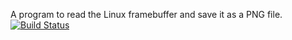 A program to read the Linux framebuffer and save it as a PNG file. [![Build Status](https://travis-ci.org/AndrewFromMelbourne/fb2png.svg?branch=master)](https://travis-ci.org/AndrewFromMelbourne/fb2png)
